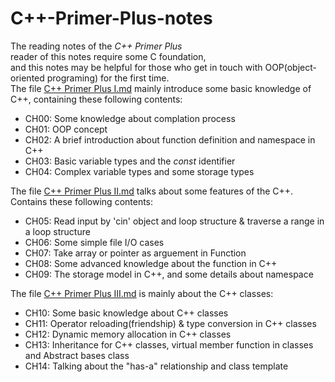 # C++-Primer-Plus-notes
The reading notes of the *C++ Primer Plus*  
reader of this notes require some C foundation,  
and this notes may be helpful for those who get in touch with OOP(object-oriented programing) for the first time.  
The file [C++ Primer Plus I.md](./C++%20Primer%20Plus.%20I.md) mainly introduce some basic knowledge of C++, containing these following contents:
- CH00: Some knowledge about complation process
- CH01: OOP concept
- CH02: A brief introduction about function definition and namespace in C++
- CH03: Basic variable types and the *const* identifier 
- CH04: Complex variable types and some storage types  

The file [C++ Primer Plus II.md](./C++%20Primer%20Plus.%20II.md) talks about some features of the C++. Contains these following contents:
- CH05: Read input by 'cin' object and loop structure & traverse a range in a loop structure
- CH06: Some simple file I/O cases
- CH07: Take array or pointer as arguement in Function
- CH08: Some advanced knowledge about the function in C++
- CH09: The storage model in C++, and some details about namespace

The file [C++ Primer Plus III.md](./C++%20Primer%20Plus.%20III.md) is mainly about the C++ classes:
- CH10: Some basic knowledge about C++ classes
- CH11: Operator reloading(friendship) & type conversion in C++ classes
- CH12: Dynamic memory allocation in C++ classes
- CH13: Inheritance for C++ classes, virtual member function in classes and Abstract bases class
- CH14: Talking about the "has-a" relationship and class template


